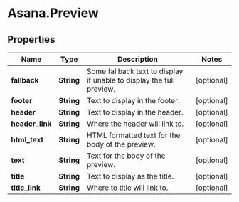 # Asana.Preview

## Properties
Name | Type | Description | Notes
------------ | ------------- | ------------- | -------------
**fallback** | **String** | Some fallback text to display if unable to display the full preview. | [optional] 
**footer** | **String** | Text to display in the footer. | [optional] 
**header** | **String** | Text to display in the header. | [optional] 
**header_link** | **String** | Where the header will link to. | [optional] 
**html_text** | **String** | HTML formatted text for the body of the preview. | [optional] 
**text** | **String** | Text for the body of the preview. | [optional] 
**title** | **String** | Text to display as the title. | [optional] 
**title_link** | **String** | Where to title will link to. | [optional] 

